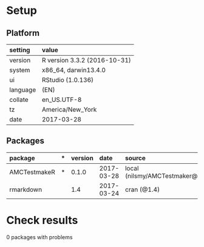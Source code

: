# Setup

## Platform

|setting  |value                        |
|:--------|:----------------------------|
|version  |R version 3.3.2 (2016-10-31) |
|system   |x86_64, darwin13.4.0         |
|ui       |RStudio (1.0.136)            |
|language |(EN)                         |
|collate  |en_US.UTF-8                  |
|tz       |America/New_York             |
|date     |2017-03-28                   |

## Packages

|package      |*  |version |date       |source                         |
|:------------|:--|:-------|:----------|:------------------------------|
|AMCTestmakeR |*  |0.1.0   |2017-03-28 |local (nilsmy/AMCTestmaker@NA) |
|rmarkdown    |   |1.4     |2017-03-24 |cran (@1.4)                    |

# Check results
0 packages with problems


